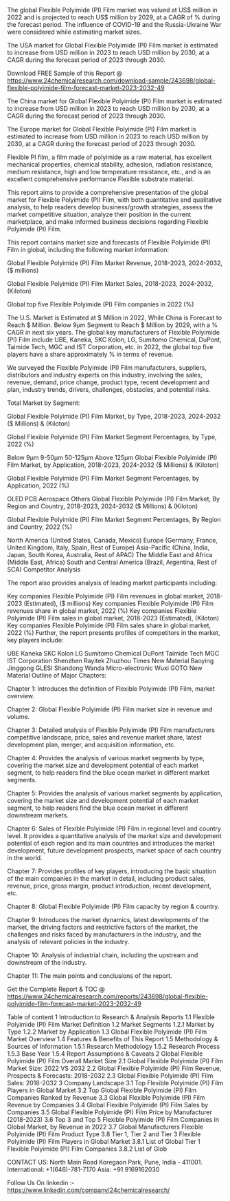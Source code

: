 The global Flexible Polyimide (PI) Film market was valued at US$ million in 2022 and is projected to reach US$ million by 2029, at a CAGR of % during the forecast period. The influence of COVID-19 and the Russia-Ukraine War were considered while estimating market sizes.

The USA market for Global Flexible Polyimide (PI) Film market is estimated to increase from USD million in 2023 to reach USD million by 2030, at a CAGR during the forecast period of 2023 through 2030.

Download FREE Sample of this Report @ https://www.24chemicalresearch.com/download-sample/243698/global-flexible-polyimide-film-forecast-market-2023-2032-49

The China market for Global Flexible Polyimide (PI) Film market is estimated to increase from USD million in 2023 to reach USD million by 2030, at a CAGR during the forecast period of 2023 through 2030.

The Europe market for Global Flexible Polyimide (PI) Film market is estimated to increase from USD million in 2023 to reach USD million by 2030, at a CAGR during the forecast period of 2023 through 2030.

Flexible PI film, a film made of polyimide as a raw material, has excellent mechanical properties, chemical stability, adhesion, radiation resistance, medium resistance, high and low temperature resistance, etc., and is an excellent comprehensive performance Flexible substrate material.

This report aims to provide a comprehensive presentation of the global market for Flexible Polyimide (PI) Film, with both quantitative and qualitative analysis, to help readers develop business/growth strategies, assess the market competitive situation, analyze their position in the current marketplace, and make informed business decisions regarding Flexible Polyimide (PI) Film.

This report contains market size and forecasts of Flexible Polyimide (PI) Film in global, including the following market information:

Global Flexible Polyimide (PI) Film Market Revenue, 2018-2023, 2024-2032, ($ millions)

Global Flexible Polyimide (PI) Film Market Sales, 2018-2023, 2024-2032, (Kiloton)

Global top five Flexible Polyimide (PI) Film companies in 2022 (%)

The U.S. Market is Estimated at $ Million in 2022, While China is Forecast to Reach $ Million.
Below 9µm Segment to Reach $ Million by 2029, with a % CAGR in next six years.
The global key manufacturers of Flexible Polyimide (PI) Film include UBE, Kaneka, SKC Kolon, LG, Sumitomo Chemical, DuPont, Taimide Tech, MGC and IST Corporation, etc. in 2022, the global top five players have a share approximately % in terms of revenue.

We surveyed the Flexible Polyimide (PI) Film manufacturers, suppliers, distributors and industry experts on this industry, involving the sales, revenue, demand, price change, product type, recent development and plan, industry trends, drivers, challenges, obstacles, and potential risks.

Total Market by Segment:

Global Flexible Polyimide (PI) Film Market, by Type, 2018-2023, 2024-2032 ($ Millions) & (Kiloton)

Global Flexible Polyimide (PI) Film Market Segment Percentages, by Type, 2022 (%)

Below 9µm
9-50µm
50-125µm
Above 125µm
Global Flexible Polyimide (PI) Film Market, by Application, 2018-2023, 2024-2032 ($ Millions) & (Kiloton)

Global Flexible Polyimide (PI) Film Market Segment Percentages, by Application, 2022 (%)

OLED
PCB
Aerospace
Others
Global Flexible Polyimide (PI) Film Market, By Region and Country, 2018-2023, 2024-2032 ($ Millions) & (Kiloton)

Global Flexible Polyimide (PI) Film Market Segment Percentages, By Region and Country, 2022 (%)

North America (United States, Canada, Mexico)
Europe (Germany, France, United Kingdom, Italy, Spain, Rest of Europe)
Asia-Pacific (China, India, Japan, South Korea, Australia, Rest of APAC)
The Middle East and Africa (Middle East, Africa)
South and Central America (Brazil, Argentina, Rest of SCA)
Competitor Analysis

The report also provides analysis of leading market participants including:

Key companies Flexible Polyimide (PI) Film revenues in global market, 2018-2023 (Estimated), ($ millions)
Key companies Flexible Polyimide (PI) Film revenues share in global market, 2022 (%)
Key companies Flexible Polyimide (PI) Film sales in global market, 2018-2023 (Estimated), (Kiloton)
Key companies Flexible Polyimide (PI) Film sales share in global market, 2022 (%)
Further, the report presents profiles of competitors in the market, key players include:

UBE
Kaneka
SKC Kolon
LG
Sumitomo Chemical
DuPont
Taimide Tech
MGC
IST Corporation
Shenzhen Rayitek
Zhuzhou Times New Material
Baoying Jinggong
GLESI
Shandong Wanda Micro-electronic
Wuxi GOTO New Material
Outline of Major Chapters:

Chapter 1: Introduces the definition of Flexible Polyimide (PI) Film, market overview.

Chapter 2: Global Flexible Polyimide (PI) Film market size in revenue and volume.

Chapter 3: Detailed analysis of Flexible Polyimide (PI) Film manufacturers competitive landscape, price, sales and revenue market share, latest development plan, merger, and acquisition information, etc.

Chapter 4: Provides the analysis of various market segments by type, covering the market size and development potential of each market segment, to help readers find the blue ocean market in different market segments.

Chapter 5: Provides the analysis of various market segments by application, covering the market size and development potential of each market segment, to help readers find the blue ocean market in different downstream markets.

Chapter 6: Sales of Flexible Polyimide (PI) Film in regional level and country level. It provides a quantitative analysis of the market size and development potential of each region and its main countries and introduces the market development, future development prospects, market space of each country in the world.

Chapter 7: Provides profiles of key players, introducing the basic situation of the main companies in the market in detail, including product sales, revenue, price, gross margin, product introduction, recent development, etc.

Chapter 8: Global Flexible Polyimide (PI) Film capacity by region & country.

Chapter 9: Introduces the market dynamics, latest developments of the market, the driving factors and restrictive factors of the market, the challenges and risks faced by manufacturers in the industry, and the analysis of relevant policies in the industry.

Chapter 10: Analysis of industrial chain, including the upstream and downstream of the industry.

Chapter 11: The main points and conclusions of the report.

Get the Complete Report & TOC @ https://www.24chemicalresearch.com/reports/243698/global-flexible-polyimide-film-forecast-market-2023-2032-49

Table of content
1 Introduction to Research & Analysis Reports
1.1 Flexible Polyimide (PI) Film Market Definition
1.2 Market Segments
1.2.1 Market by Type
1.2.2 Market by Application
1.3 Global Flexible Polyimide (PI) Film Market Overview
1.4 Features & Benefits of This Report
1.5 Methodology & Sources of Information
1.5.1 Research Methodology
1.5.2 Research Process
1.5.3 Base Year
1.5.4 Report Assumptions & Caveats
2 Global Flexible Polyimide (PI) Film Overall Market Size
2.1 Global Flexible Polyimide (PI) Film Market Size: 2022 VS 2032
2.2 Global Flexible Polyimide (PI) Film Revenue, Prospects & Forecasts: 2018-2032
2.3 Global Flexible Polyimide (PI) Film Sales: 2018-2032
3 Company Landscape
3.1 Top Flexible Polyimide (PI) Film Players in Global Market
3.2 Top Global Flexible Polyimide (PI) Film Companies Ranked by Revenue
3.3 Global Flexible Polyimide (PI) Film Revenue by Companies
3.4 Global Flexible Polyimide (PI) Film Sales by Companies
3.5 Global Flexible Polyimide (PI) Film Price by Manufacturer (2018-2023)
3.6 Top 3 and Top 5 Flexible Polyimide (PI) Film Companies in Global Market, by Revenue in 2022
3.7 Global Manufacturers Flexible Polyimide (PI) Film Product Type
3.8 Tier 1, Tier 2 and Tier 3 Flexible Polyimide (PI) Film Players in Global Market
3.8.1 List of Global Tier 1 Flexible Polyimide (PI) Film Companies
3.8.2 List of Glob

CONTACT US:
North Main Road Koregaon Park, Pune, India - 411001.
International: +1(646)-781-7170
Asia: +91 9169162030

Follow Us On linkedin :- https://www.linkedin.com/company/24chemicalresearch/
